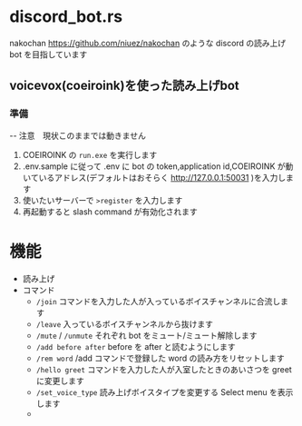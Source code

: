 # discord_bot.rs
nakochan https://github.com/niuez/nakochan のような discord の読み上げ bot を目指しています

## voicevox(coeiroink)を使った読み上げbot

### 準備
-- 注意　現状このままでは動きません

1. COEIROINK の `run.exe` を実行します
2. .env.sample に従って .env に bot の token,application id,COEIROINK が動いているアドレス(デフォルトはおそらく http://127.0.0.1:50031 )を入力します
3. 使いたいサーバーで `>register` を入力します
4. 再起動すると slash command が有効化されます


# 機能
- 読み上げ
- コマンド
  - `/join` コマンドを入力した人が入っているボイスチャンネルに合流します
  - `/leave` 入っているボイスチャンネルから抜けます
  - `/mute` / `/unmute` それぞれ bot をミュート/ミュート解除します
  - `/add before after` before を after と読むようにします
  - `/rem word` /add コマンドで登録した word の読み方をリセットします
  - `/hello greet` コマンドを入力した人が入室したときのあいさつを greet に変更します
  - `/set_voice_type` 読み上げボイスタイプを変更する Select menu を表示します
  - 
